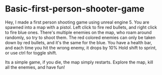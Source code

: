 # Basic-first-person-shooter-game

Hey, I made a first person shooting game using unreal engine 5.
You are spawned into a map with a pistol.
Left click to fire red bullets, and right click to fire blue ones.
There's multiple enemies on the map, who roam around randomly, so try to shoot them.
The red colored enemies can only be taken down by red bullets, and it's the same for the blue.
You have a health bar, and each time you hit the wrong enemy, it drops by 10%
Hold shift to sprint, or use ctrl for toggle shift.

Its a simple game, if you die, the map simply restarts.
Explore the map, kill all the enemies, and have fun!

